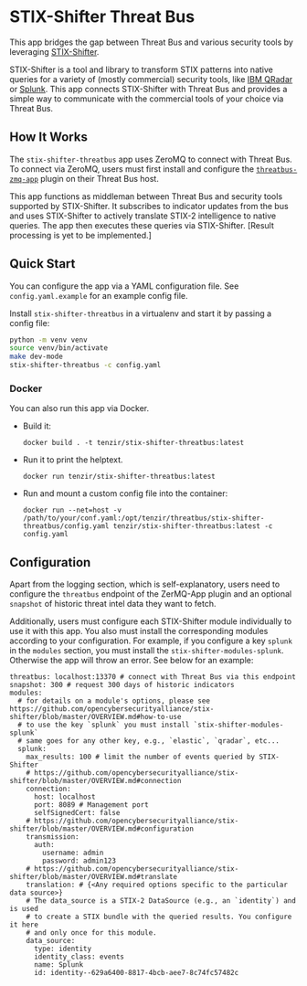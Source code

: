 STIX-Shifter Threat Bus
=======================

This app bridges the gap between Threat Bus and various security tools by
leveraging
[STIX-Shifter](https://github.com/opencybersecurityalliance/stix-shifter).

STIX-Shifter is a tool and library to transform STIX patterns into native
queries for a variety of (mostly commercial) security tools, like
[IBM QRadar](https://www.ibm.com/security/security-intelligence/qradar) or
[Splunk](https://www.splunk.com/). This app connects STIX-Shifter with Threat
Bus and provides a simple way to communicate with the commercial tools of your
choice via Threat Bus.

## How It Works

The `stix-shifter-threatbus` app uses ZeroMQ to connect with Threat Bus. To
connect via ZeroMQ, users must first install and configure the
[`threatbus-zmq-app`](https://pypi.org/project/threatbus-zmq-app/) plugin on
their Threat Bus host.

This app functions as middleman between Threat Bus and security tools supported
by STIX-Shifter. It subscribes to indicator updates from the bus and uses
STIX-Shifter to actively translate STIX-2 intelligence to native queries.
The app then executes these queries via STIX-Shifter. [Result processing
is yet to be implemented.]

## Quick Start

You can configure the app via a YAML configuration file. See
`config.yaml.example` for an example config file.

Install `stix-shifter-threatbus` in a virtualenv and start it by passing a
config file:

```sh
python -m venv venv
source venv/bin/activate
make dev-mode
stix-shifter-threatbus -c config.yaml
```

### Docker

You can also run this app via Docker.

- Build it:
  ```
  docker build . -t tenzir/stix-shifter-threatbus:latest
  ```
- Run it to print the helptext.
  ```
  docker run tenzir/stix-shifter-threatbus:latest
  ```
- Run and mount a custom config file into the container:
  ```
  docker run --net=host -v /path/to/your/conf.yaml:/opt/tenzir/threatbus/stix-shifter-threatbus/config.yaml tenzir/stix-shifter-threatbus:latest -c config.yaml
  ```

## Configuration

Apart from the logging section, which is self-explanatory, users need to
configure the `threatbus` endpoint of the ZerMQ-App plugin and an optional
`snapshot` of historic threat intel data they want to fetch.

Additionally, users must configure each STIX-Shifter module individually to use
it with this app. You also must install the corresponding modules according to
your configuration. For example, if you configure a key `splunk` in the
`modules` section, you must install the `stix-shifter-modules-splunk`. Otherwise
the app will throw an error. See below for an example:

```
threatbus: localhost:13370 # connect with Threat Bus via this endpoint
snapshot: 300 # request 300 days of historic indicators
modules:
  # for details on a module's options, please see https://github.com/opencybersecurityalliance/stix-shifter/blob/master/OVERVIEW.md#how-to-use
  # to use the key `splunk` you must install `stix-shifter-modules-splunk`
  # same goes for any other key, e.g., `elastic`, `qradar`, etc...
  splunk:
    max_results: 100 # limit the number of events queried by STIX-Shifter
    # https://github.com/opencybersecurityalliance/stix-shifter/blob/master/OVERVIEW.md#connection
    connection:
      host: localhost
      port: 8089 # Management port
      selfSignedCert: false
    # https://github.com/opencybersecurityalliance/stix-shifter/blob/master/OVERVIEW.md#configuration
    transmission:
      auth:
        username: admin
        password: admin123
    # https://github.com/opencybersecurityalliance/stix-shifter/blob/master/OVERVIEW.md#translate
    translation: # {<Any required options specific to the particular data source>}
    # The data_source is a STIX-2 DataSource (e.g., an `identity`) and is used
    # to create a STIX bundle with the queried results. You configure it here
    # and only once for this module.
    data_source:
      type: identity
      identity_class: events
      name: Splunk
      id: identity--629a6400-8817-4bcb-aee7-8c74fc57482c
```
